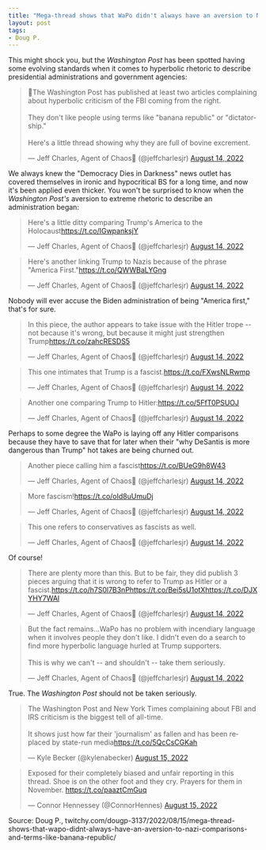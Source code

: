 ```yaml
---
title: "Mega-thread shows that WaPo didn't always have an aversion to Nazi comparisons and terms like 'banana republic'"
layout: post
tags:
- Doug P.
---
```


This might shock you, but the *Washington Post* has been spotted having some evolving standards when it comes to hyperbolic rhetoric to describe presidential administrations and government agencies:

<blockquote class="twitter-tweet"><p lang="en" dir="ltr">🧵The Washington Post has published at least two articles complaining about hyperbolic criticism of the FBI coming from the right.<br><br>They don't like people using terms like &quot;banana republic&quot; or &quot;dictatorship.&quot;<br><br>Here's a little thread showing why they are full of bovine excrement.</p>&mdash; Jeff Charles, Agent of Chaos🏴 (@jeffcharlesjr) <a href="https://twitter.com/jeffcharlesjr/status/1558883794224021504?ref_src=twsrc%5Etfw">August 14, 2022</a></blockquote>

We always knew the "Democracy Dies in Darkness" news outlet has covered themselves in ironic and hypocritical BS for a long time, and now it's been applied even thicker. You won't be surprised to know when the *Washington Post's* aversion to extreme rhetoric to describe an administration began:

<blockquote class="twitter-tweet"><p lang="en" dir="ltr">Here's a little ditty comparing Trump's America to the Holocaust<a href="https://t.co/IGwpanksjY">https://t.co/IGwpanksjY</a></p>&mdash; Jeff Charles, Agent of Chaos🏴 (@jeffcharlesjr) <a href="https://twitter.com/jeffcharlesjr/status/1558883795704709120?ref_src=twsrc%5Etfw">August 14, 2022</a></blockquote>

<blockquote class="twitter-tweet"><p lang="en" dir="ltr">Here's another linking Trump to Nazis because of the phrase &quot;America First.&quot;<a href="https://t.co/QWWBaLYGng">https://t.co/QWWBaLYGng</a></p>&mdash; Jeff Charles, Agent of Chaos🏴 (@jeffcharlesjr) <a href="https://twitter.com/jeffcharlesjr/status/1558883796757499904?ref_src=twsrc%5Etfw">August 14, 2022</a></blockquote>

Nobody will ever accuse the Biden administration of being "America first," that's for sure.

<blockquote class="twitter-tweet"><p lang="en" dir="ltr">In this piece, the author appears to take issue with the Hitler trope -- not because it's wrong, but because it might just strengthen Trump<a href="https://t.co/zahcRESDS5">https://t.co/zahcRESDS5</a></p>&mdash; Jeff Charles, Agent of Chaos🏴 (@jeffcharlesjr) <a href="https://twitter.com/jeffcharlesjr/status/1558883798196035586?ref_src=twsrc%5Etfw">August 14, 2022</a></blockquote>

<blockquote class="twitter-tweet"><p lang="en" dir="ltr">This one intimates that Trump is a fascist.<a href="https://t.co/FXwsNLRwmp">https://t.co/FXwsNLRwmp</a></p>&mdash; Jeff Charles, Agent of Chaos🏴 (@jeffcharlesjr) <a href="https://twitter.com/jeffcharlesjr/status/1558883799387234304?ref_src=twsrc%5Etfw">August 14, 2022</a></blockquote>

<blockquote class="twitter-tweet"><p lang="en" dir="ltr">Another one comparing Trump to Hitler:<a href="https://t.co/5FfT0PSUOJ">https://t.co/5FfT0PSUOJ</a></p>&mdash; Jeff Charles, Agent of Chaos🏴 (@jeffcharlesjr) <a href="https://twitter.com/jeffcharlesjr/status/1558883800804900867?ref_src=twsrc%5Etfw">August 14, 2022</a></blockquote>

Perhaps to some degree the WaPo is laying off any Hitler comparisons because they have to save that for later when their "why DeSantis is more dangerous than Trump" hot takes are being churned out.

<blockquote class="twitter-tweet"><p lang="en" dir="ltr">Another piece calling him a fascist<a href="https://t.co/BUeG9h8W43">https://t.co/BUeG9h8W43</a></p>&mdash; Jeff Charles, Agent of Chaos🏴 (@jeffcharlesjr) <a href="https://twitter.com/jeffcharlesjr/status/1558883802251927552?ref_src=twsrc%5Etfw">August 14, 2022</a></blockquote>

<blockquote class="twitter-tweet"><p lang="en" dir="ltr">More fascism!<a href="https://t.co/oId8uUmuDj">https://t.co/oId8uUmuDj</a></p>&mdash; Jeff Charles, Agent of Chaos🏴 (@jeffcharlesjr) <a href="https://twitter.com/jeffcharlesjr/status/1558883803384479745?ref_src=twsrc%5Etfw">August 14, 2022</a></blockquote>

<blockquote class="twitter-tweet"><p lang="en" dir="ltr">This one refers to conservatives as fascists as well.</p>&mdash; Jeff Charles, Agent of Chaos🏴 (@jeffcharlesjr) <a href="https://twitter.com/jeffcharlesjr/status/1558883804734971904?ref_src=twsrc%5Etfw">August 14, 2022</a></blockquote>

Of course!

<blockquote class="twitter-tweet"><p lang="en" dir="ltr">There are plenty more than this. But to be fair, they did publish 3 pieces arguing that it is wrong to refer to Trump as Hitler or a fascist.<a href="https://t.co/h7S0l7B3nP">https://t.co/h7S0l7B3nP</a><a href="https://t.co/Bei5sU1otX">https://t.co/Bei5sU1otX</a><a href="https://t.co/DJXYHY7WAl">https://t.co/DJXYHY7WAl</a></p>&mdash; Jeff Charles, Agent of Chaos🏴 (@jeffcharlesjr) <a href="https://twitter.com/jeffcharlesjr/status/1558883806190469120?ref_src=twsrc%5Etfw">August 14, 2022</a></blockquote>

<blockquote class="twitter-tweet"><p lang="en" dir="ltr">But the fact remains...WaPo has no problem with incendiary language when it involves people they don't like. I didn't even do a search to find more hyperbolic language hurled at Trump supporters.<br><br>This is why we can't -- and shouldn't -- take them seriously.</p>&mdash; Jeff Charles, Agent of Chaos🏴 (@jeffcharlesjr) <a href="https://twitter.com/jeffcharlesjr/status/1558883807591383041?ref_src=twsrc%5Etfw">August 14, 2022</a></blockquote>

True. The *Washington Post* should not be taken seriously.

<blockquote class="twitter-tweet"><p lang="en" dir="ltr">The Washington Post and New York Times complaining about FBI and IRS criticism is the biggest tell of all-time.<br><br>It shows just how far their 'journalism' as fallen and has been replaced by state-run media<a href="https://t.co/5QcCsCGKah">https://t.co/5QcCsCGKah</a></p>&mdash; Kyle Becker (@kylenabecker) <a href="https://twitter.com/kylenabecker/status/1559195677820862464?ref_src=twsrc%5Etfw">August 15, 2022</a></blockquote>

<blockquote class="twitter-tweet"><p lang="en" dir="ltr">Exposed for their completely biased and unfair reporting in this thread. Shoe is on the other foot and they cry. Prayers for them in November. <a href="https://t.co/paaztCmGuq">https://t.co/paaztCmGuq</a></p>&mdash; Connor Hennessey (@ConnorHennes) <a href="https://twitter.com/ConnorHennes/status/1559199792672215040?ref_src=twsrc%5Etfw">August 15, 2022</a></blockquote> <script async src="https://platform.twitter.com/widgets.js" charset="utf-8"></script>

Source: Doug P., twitchy.com/dougp-3137/2022/08/15/mega-thread-shows-that-wapo-didnt-always-have-an-aversion-to-nazi-comparisons-and-terms-like-banana-republic/
